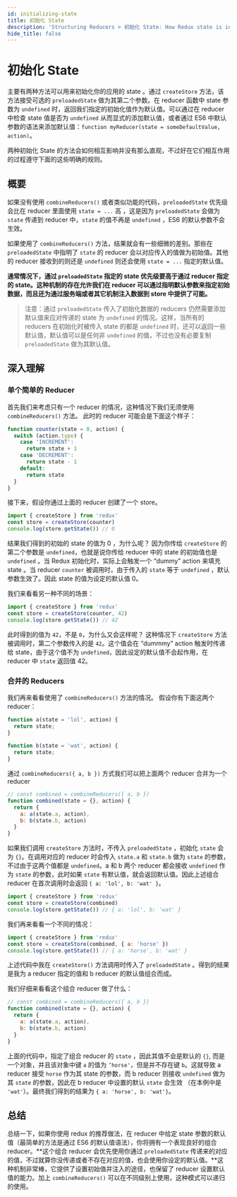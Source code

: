 ```yaml
---
id: initializing-state
title: 初始化 State
description: 'Structuring Reducers > 初始化 State: How Redux state is initialized'
hide_title: false
---
```


# 初始化 State

主要有两种方法可以用来初始化你的应用的 state 。通过 `createStore` 方法，该方法接受可选的 `preloadedState` 做为其第二个参数。在 reducer 函数中 state 参数为 `undefined` 时，返回我们指定的初始化值作为默认值。可以通过在 reducer 中检查 state 值是否为 `undefined` 从而显式的添加默认值，或者通过 ES6 中默认参数的语法来添加默认值：`function myReducer(state = someDefaultValue, action)`。

两种初始化 State 的方法会如何相互影响并没有那么直观，不过好在它们相互作用的过程遵守下面的这些明确的规则。

## 概要

如果没有使用 `combineReducers()` 或者类似功能的代码，`preloadedState` 优先级会比在 reducer 里面使用 `state = ...` 高 ，这是因为 `preloadedState` 会做为 `state` 传递到 reducer 中，`state` 的值不再是 `undefined` ，ES6 的默认参数不会生效。

如果使用了 `combineReducers()` 方法，结果就会有一些细微的差别。那些在 `preloadedState` 中指明了 `state` 的 reducer 会以对应传入的值做为初始值。其他的 reducer 接收到的则还是 `undefined` 则还会使用 `state = ...` 指定的默认值。

**通常情况下，通过 `preloadedState` 指定的 state 优先级要高于通过 reducer 指定的 state。这种机制的存在允许我们在 reducer 可以通过指明默认参数来指定初始数据，而且还为通过服务端或者其它机制注入数据到 store 中提供了可能。**

> 注意：通过 `preloadedState` 传入了初始化数据的 reducers 仍然需要添加默认值来应对传递的 state 为 `undefined` 的情况。这样，当所有的 reducers 在初始化时被传入 state 的都是 `undefined` 时，还可以返回一些默认值，默认值可以是任何非 `undefined` 的值，不过也没有必要复制 `preloadedState` 做为其默认值。

## 深入理解

### 单个简单的 Reducer

首先我们来考虑只有一个 reducer 的情况，这种情况下我们无须使用 `combineReducers()` 方法。
此时的 reducer 可能会是下面这个样子：

```js
function counter(state = 0, action) {
  switch (action.type) {
    case 'INCREMENT':
      return state + 1
    case 'DECREMENT':
      return state - 1
    default:
      return state
  }
}
```

接下来，假设你通过上面的 reducer 创建了一个 store。

```js
import { createStore } from 'redux'
const store = createStore(counter)
console.log(store.getState()) // 0
```

结果我们得到的初始的 state 的值为 0 ，为什么呢？
因为你传给 `createStore` 的第二个参数是 `undefined`，也就是说你传给 reducer 中的 state 的初始值也是 `undefined` 。当 Redux 初始化时，实际上会触发一个 “dummy” action 来填充 state 。当 reducer `counter` 被调用时，由于传入的 `state` 等于 `undefined` ，默认参数生效了。因此 state 的值为设定的默认值 0。

我们来看看另一种不同的场景：

```js
import { createStore } from 'redux'
const store = createStore(counter, 42)
console.log(store.getState()) // 42
```

此时得到的值为 `42`，不是 `0`，为什么又会这样呢？
这种情况下 `createStore` 方法被调用时，第二个参数传入的是 `42`。这个值会在 “dummmy” action 触发时传递给 state，由于这个值不为 `undefined`，因此设定的默认值不会起作用，在 reducer 中 `state` 返回值 42。

### 合并的 Reducers

我们再来看看使用了 `combineReducers()` 方法的情况。
假设你有下面这两个 reducer：

```js
function a(state = 'lol', action) {
  return state;
}
​
function b(state = 'wat', action) {
  return state;
}
```

通过 `combineReducers({ a, b })` 方式我们可以把上面两个 reducer 合并为一个 reducer

```js
// const combined = combineReducers({ a, b })
function combined(state = {}, action) {
  return {
    a: a(state.a, action),
    b: b(state.b, action)
  }
}
```

如果我们调用 `createStore` 方法时，不传入 `preloadedState` ，初始化 `state` 会为 `{}`。在调用对应的 reducer 时会传入 `state.a` 和 `state.b` 做为 `state` 的参数，不过由于这两个值都是 `undefined`。a 和 b 两个 reducer 都会接收 `undefined` 作为 `state` 的参数，此时如果 `state` 有默认值，就会返回默认值。因此上述组合 reducer 在首次调用时会返回 `{ a: 'lol', b: 'wat' }`。

```js
import { createStore } from 'redux'
const store = createStore(combined)
console.log(store.getState()) // { a: 'lol', b: 'wat' }
```

我们再来看看一个不同的情况：

```js
import { createStore } from 'redux'
const store = createStore(combined, { a: 'horse' })
console.log(store.getState()) // { a: 'horse', b: 'wat' }
```

上述代码中我在 `createStore()` 方法调用时传入了 `preloadedState` 。得到的结果是我为 a reducer 指定的值和 b reducer 的默认值组合而成。

我们仔细来看看这个组合 reducer 做了什么：

```js
// const combined = combineReducers({ a, b })
function combined(state = {}, action) {
  return {
    a: a(state.a, action),
    b: b(state.b, action)
  }
}
```

上面的代码中，指定了组合 reducer 的 `state` ，因此其值不会是默认的 `{}`, 而是一个对象，并且该对象中键 `a` 的值为 `’horse'`，但是并不存在键 `b`。这就导致 a reducer 接受 `horse` 作为其 state 的参数，而 b reducer 则接收 `undefined` 做为其 `state` 的参数，因此在 b reducer 中设置的默认 `state` 会生效 （在本例中是 `'wat'`）。最终我们得到的结果为 `{ a: 'horse', b: 'wat'}`。

## 总结

总结一下，如果你使用 redux 的推荐做法，在 reducer 中给定 state 参数的默认值（最简单的方法是通过 ES6 的默认值语法），你将拥有一个表现良好的组合 reducer。**这个组合 reducer 会优先使用你通过 `preloadedState` 传递来的对应的值，不过就算你没传递或者不存在对应的值，也会使用你设定的默认值。**这种机制非常棒，它提供了设置初始值并注入的途径，也保留了 reducer 设置默认值的能力。加上 `combineReducers()` 可以在不同级别上使用，这种模式可以递归的使用。
